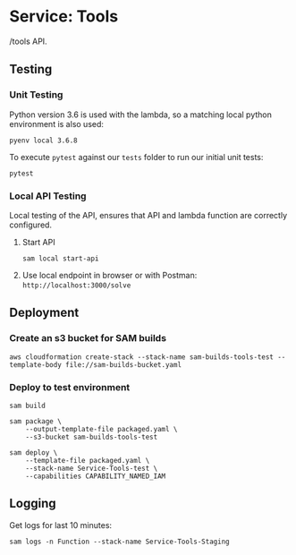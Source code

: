 # Service: Tools
/tools API.


## Testing
### Unit Testing
Python version 3.6 is used with the lambda, so a matching local python environment is also used:
```
pyenv local 3.6.8
```

To execute `pytest` against our `tests` folder to run our initial unit tests:
```
pytest
```

### Local API Testing
Local testing of the API, ensures that API and lambda function are correctly configured.
1. Start API
    ```
    sam local start-api
    ```
1. Use local endpoint in browser or with Postman: `http://localhost:3000/solve`

## Deployment
### Create an s3 bucket for SAM builds
```
aws cloudformation create-stack --stack-name sam-builds-tools-test --template-body file://sam-builds-bucket.yaml
```

### Deploy to test environment
```
sam build

sam package \
    --output-template-file packaged.yaml \
    --s3-bucket sam-builds-tools-test

sam deploy \
    --template-file packaged.yaml \
    --stack-name Service-Tools-test \
    --capabilities CAPABILITY_NAMED_IAM
```

## Logging
Get logs for last 10 minutes:
```
sam logs -n Function --stack-name Service-Tools-Staging
```
